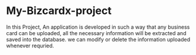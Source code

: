 # My-Bizcardx-project
In this Project, An application is developed in such a way that any business card can be uploaded, all the necessary information will be extracted and saved into the database. we can modify or delete the information uploaded whenever requried.
